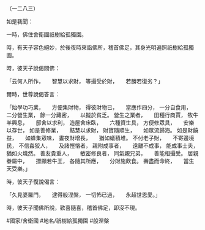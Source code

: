 （一二八三）

如是我聞：

一時，佛住舍衛國祇樹給孤獨園。

時，有天子容色絕妙，於後夜時來詣佛所，稽首佛足，其身光明遍照祇樹給孤獨園。

時，彼天子說偈問佛：

「云何人所作，　　智慧以求財，
等攝受於財，　　若勝若復劣？」

爾時，世尊說偈答言：

「始學功巧業，　　方便集財物，
得彼財物已，　　當應作四分，
一分自食用，　　二分營生業，
餘一分藏密，　　以擬於貧乏。
營生之業者，　　田種行商賈，
牧牛羊興息，　　邸舍以求利，
造屋舍床臥，　　六種資生具，
方便修眾具，　　安樂以存世，
如是善修業，　　黠慧以求財，
財寶隨順生，　　如眾流歸海。
如是財饒益，　　如蜂集眾味，
晝夜財增長，　　猶如蟻積堆。
不付老子財，　　不寄邊境民，
不信姦狡人，　　及諸慳悋者，
親附成事者，　　遠離不成事，
能成事士夫，　　猶如火熾然。
善友貴重人，　　敏密修良者，
同氣親兄弟，　　善能相攝受。
居親眷屬中，　　摽顯若牛王，
各隨其所應，　　分財施飲食。
壽盡而命終，　　當生天受樂。」

時，彼天子復說偈言：

「久見婆羅門，　　逮得般涅槃，
一切怖已過，　　永超世恩愛。」

時，彼天子聞佛所說，歡喜隨喜，稽首佛足，即沒不現。

#國家/舍衛國
#地名/祇樹給孤獨園
#般涅槃
